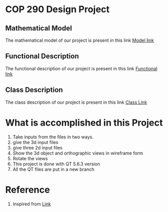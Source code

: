# COP 290 Design Project
## Mathematical Model
The mathematical model of our project is present in this link
[Model link](https://github.com/prasanth439/software_prob/tree/master/Mathematical_model)
## Functional Description
The functional description of our project is present in this link
[Functional link](https://github.com/prasanth439/software_prob/tree/master/Functional)
## Class Description
The class description of our project is present in this link
[Class Link](https://github.com/prasanth439/software_prob/tree/master/classes)
# What is accomplished in this Project
1. Take inputs from the files in two ways.
  1. give the 3d input files
  2. give three 2d input files
2. Show the 3d object and orthographic views in wireframe form
3. Rotate the views
4. This project is done with QT 5.6.3 version
5. All the QT files are put in a new branch
# Reference
1. Inspired from 
[Link](http://www.bogotobogo.com/Qt/Qt5_OpenGL_QGLWidget.php)
